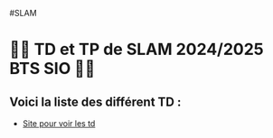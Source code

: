 #SLAM

<h1>👨‍💻 TD et TP de SLAM 2024/2025 BTS SIO 👨‍💻</h1>

<h2>Voici la liste des différent TD :</h2>

- [Site pour voir les td](Site/Xampp)
